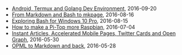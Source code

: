 
+ [Android, Termux and Golang Dev Environment](/blog/2016/09/20/Android-Termux-Dev-environment.html), 2016-09-20 
+ [From Markdown and Bash to mkpage](/blog/2016/08/16/From-Markdown-and-Bash-to-mkpage.html), 2016-08-16 
+ [Exploring Bash for Windows 10 Pro](/blog/2016/08/15/Setting-up-Go-under-Bash-for-Windows-10.html), 2016-08-15 
+ [How to make a Pi-Top more Raspbian](/blog/2016/07/04/How-To-Make-A-PiTop-More-Raspbian.html), 2016-07-04 
+ [Instant Articles, Accelerated Mobile Pages, Twitter Cards and Open Graph](/blog/2016/05/30/amp-cards-and-open-graph.html), 2016-05-30 
+ [OPML to Markdown and back](/blog/2016/05/28/OPML-to-Markdown-and-back.html), 2016-05-28 
